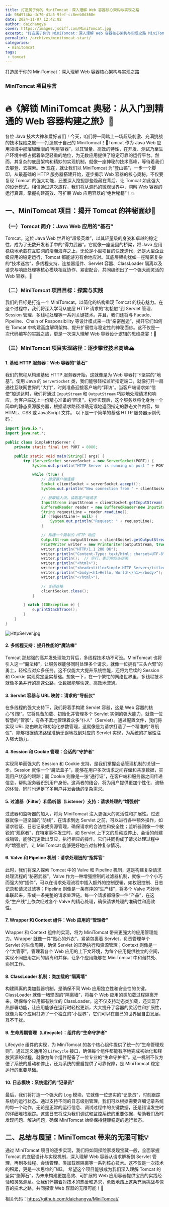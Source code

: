 ```yaml
---
title: 打造属于你的 MiniTomcat：深入理解 Web 容器核心架构与实现之路
id: 98d974ba-dc70-41a5-9fef-cc8eeb0d360e
date: 2024-11-07 12:42:02
author: daichangya
cover: https://images.jsdiff.com/MiniTomcat.jpg
excerpt: "打造属于你的 MiniTomcat：深入理解 Web 容器核心架构与实现之路 MiniTomcat 项目序言 🔥《解锁 MiniTomcat 奥秘：从入门到精通的 Web 容器构建之旅》🚀 各位 Java 技术大神和爱好者们！今天，咱们将一同踏上一场超级刺激、充满挑战的技术探险之旅——打造属于自"
permalink: /archives/minitomcat-start/
categories:
 - minitomcat
tags: 
 - tomcat
---
```


打造属于你的 MiniTomcat：深入理解 Web 容器核心架构与实现之路

### MiniTomcat 项目序言

# 🔥《解锁 MiniTomcat 奥秘：从入门到精通的 Web 容器构建之旅》🚀

各位 Java 技术大神和爱好者们！今天，咱们将一同踏上一场超级刺激、充满挑战的技术探险之旅——打造属于自己的 MiniTomcat！🎯Tomcat 作为 Java Web 应用领域中那璀璨耀眼的“明星容器”，以其轻量、高效的特性，在开发、测试乃至生产环境中都占据着举足轻重的地位，为无数应用提供了稳定可靠的运行平台。然而，其复杂的底层架构和精妙的实现机制，就像一座神秘的技术高峰，等待着我们去攀登、去探索。😎 现在，就让我们以 MiniTomcat 为“登山镐”，一步一个脚印，从最基础的 HTTP 服务器搭建开始，逐步揭示 Web 容器的核心奥秘，不仅要复现 Tomcat 的强大功能，还要深入挖掘那些隐藏在背后、让 Tomcat 如此强大的设计模式。相信通过这次旅程，我们将从源码的微观世界中，洞察 Web 容器的运行真谛，掌握构建高效、可扩展 Web 应用容器的“绝世秘籍”！💥

## 一、MiniTomcat 项目：揭开 Tomcat 的神秘面纱🧐

### （一）Tomcat 简介：Java Web 应用的“基石”

Tomcat，这位 Java Web 世界的“超级英雄”，以其轻量级的身姿和卓越的稳定性，成为了无数开发者手中的“得力武器”。它就像一座坚固的桥梁，将 Java 应用稳稳地承载在互联网的浩瀚海洋之上，无论是小型项目的快速迭代，还是大型企业级应用的稳定运行，Tomcat 都能游刃有余地应对。其底层架构犹如一座精密复杂的“技术迷宫”，多线程支持、连接器组件、Servlet 容器、ClassLoader 隔离以及请求与响应处理等核心模块相互协作、紧密配合，共同编织出了一个强大而灵活的 Web 容器。🌟

### （二）MiniTomcat 项目目标：探索与实践

我们的目标是打造一个 MiniTomcat，以简化的结构重现 Tomcat 的核心魅力。在这个过程中，我们将深入学习从底层 HTTP 请求的“初接触”到 Servlet 管理、Session 管理、多线程处理等一系列关键技术。并且，我们还将与 Facade、Pipeline、Chain of Responsibility 等设计模式来一场“亲密邂逅”，揭开它们如何在 Tomcat 中构建高度解耦架构、提升扩展性与稳定性的神秘面纱。这不仅是一次代码编写的实践之旅，更是一次深入理解 Web 容器设计逻辑的思维盛宴！🎉

### （三）MiniTomcat 项目实现路径：逐步攀登技术高峰🏔

#### 1\. 基础 HTTP 服务器：Web 容器的“基石”

我们的旅程从构建基础 HTTP 服务器开始，这就像是为 Web 容器打下坚实的“地基”。使用 Java 的 `ServerSocket` 类，我们能够轻松监听指定端口，就像打开一扇通往互联网世界的“大门”，时刻准备迎接客户端的“拜访”。当客户端请求如“信使”般送达时，我们将通过 `InputStream` 和 `OutputStream` 巧妙地处理请求和响应，为客户端送上一份精心准备的“回复”。初步实现后，这个服务器将化身为一个简单的静态资源服务器，根据请求路径准确无误地返回指定的静态文件内容，如 HTML、CSS 或 JavaScript 文件。 以下是一个简单的基础 HTTP 服务器示例代码：

```java
import java.io.*;
import java.net.*;

public class SimpleHttpServer {
    private static final int PORT = 8080;

    public static void main(String[] args) {
        try (ServerSocket serverSocket = new ServerSocket(PORT)) {
            System.out.println("HTTP Server is running on port " + PORT);

            while (true) {
                // 接受客户端连接
                Socket clientSocket = serverSocket.accept();
                System.out.println("New connection from " + clientSocket.getInetAddress());

                // 获取输入流，读取客户端请求
                InputStream inputStream = clientSocket.getInputStream();
                BufferedReader reader = new BufferedReader(new InputStreamReader(inputStream));
                String requestLine = reader.readLine();
                if (requestLine!= null) {
                    System.out.println("Request: " + requestLine);
                }

                // 构建一个简单的 HTTP 响应
                OutputStream outputStream = clientSocket.getOutputStream();
                PrintWriter writer = new PrintWriter(outputStream, true);
                writer.println("HTTP/1.1 200 OK");
                writer.println("Content-Type: text/html; charset=UTF-8");
                writer.println();  // 空行，表示响应头结束
                writer.println("<html>");
                writer.println("<head><title>Simple HTTP Server</title></head>");
                writer.println("<body><h1>Hello, World!</h1></body>");
                writer.println("</html>");

                // 关闭连接
                clientSocket.close();
            }

        } catch (IOException e) {
            e.printStackTrace();
        }
    }
}
```

![HttpServer.jpg](https://images.jsdiff.com/HttpServer.jpg)

#### 2\. 多线程支持：提升性能的“魔法棒”

Tomcat 那超强的高并发处理能力背后，多线程技术功不可没。MiniTomcat 也将引入这一“魔法棒”，让服务器能够同时处理多个请求，就像一位拥有“三头六臂”的勇士，轻松应对众多任务。这不仅能大大提升系统性能，还将为后续的 Session 和 Cookie 实现奠定坚实基础。想象一下，在一个繁忙的网络世界里，多线程技术就像多条并行的高速公路，让数据能够快速、高效地流通。

#### 3\. Servlet 容器与 URL 映射：请求的“导航仪”

在多线程的强大支持下，我们将着手构建 Servlet 容器，这是 Web 容器的核心“引擎”。它将具备加载、初始化并管理多个 Servlet 实例的强大能力，就像一位智慧的“管家”，有条不紊地管理着众多“仆人”（Servlet）。通过配置文件，我们将实现 URL 路由映射和初始化参数管理，这就像是为请求打造了一个精准的“导航仪”，能够根据请求路径准确无误地找到对应的 Servlet 实现，为系统的扩展性注入强大动力。

#### 4\. Session 和 Cookie 管理：会话的“守护者”

实现简单而强大的 Session 和 Cookie 支持，是我们掌握会话管理机制的关键一步。Session 就像一个“魔法盒子”，能够在用户多次请求之间存储和共享数据，实现用户状态的跟踪；而 Cookie 则像是一张“通行证”，在客户端和服务器之间传递信息，帮助服务器识别用户身份。这两者的结合，将为用户提供更加个性化、流畅的体验，同时也满足了多用户并发会话的复杂需求。

#### 5\. 过滤器（Filter）和监听器（Listener）支持：请求处理的“增强剂”

过滤器和监听器的加入，将为 MiniTomcat 注入更强大的灵活性和扩展性。过滤器就像一道坚固的“防线”，在请求到达 Servlet 之前，可以进行各种额外操作，如请求验证、日志记录或资源管理，确保请求的合法性和安全性；监听器则像一个敏锐的“观察者”，在特定事件发生时，如 Servlet 上下文的启动或停止、会话的创建或销毁，能够迅速做出反应，执行相应的操作。它们共同构成了请求处理过程中的“增强剂”，让 MiniTomcat 能够更好地应对各种复杂情况。

#### 6\. Valve 和 Pipeline 机制：请求处理链的“指挥官”

此时，我们将深入探索 Tomcat 中的 Valve 和 Pipeline 机制，这是构建复杂请求处理流程的“秘密武器”。Valve 作为一种增强控制的过滤器机制，就像一个个小巧而强大的“插件”，可以在请求处理流程中插入额外的控制逻辑，如权限控制、日志记录和请求过滤等；Pipeline 则像是一条有序的“生产线”，将多个 Valve 巧妙地串联起来，形成一条完整的请求处理链。每一个请求都将像一件“产品”，在这条“生产线”上依次经过各个 Valve 的精心处理，确保请求处理的准确性和高效性。

#### 7\. Wrapper 和 Context 组件：Web 应用的“管理者”

Wrapper 和 Context 组件的实现，将为 MiniTomcat 带来更强大的应用管理能力。Wrapper 就像一件“贴心的外衣”，紧紧包裹着 Servlet，负责管理单个 Servlet 的生命周期，确保 Servlet 的正确执行和资源管理；Context 则像是一个“大管家”，管理着各个 Web 应用的上下文环境，为每个应用提供独立的空间，实现不同应用之间的隔离和并存，让多个应用能够在 MiniTomcat 中和谐共处、协同工作。

#### 8\. ClassLoader 机制：类加载的“隔离墙”

构建隔离的类加载器机制，是确保不同 Web 应用独立性和安全性的关键。ClassLoader 就像一堵坚固的“隔离墙”，将每个 Web 应用的类加载过程隔离开来，确保每个应用都有独立的 ClassLoader。这不仅支持动态类加载，还实现了热部署功能，让应用能够在运行时轻松更新，大大提升了容器的灵活性和扩展性，就像为每个应用打造了一个独立的“小世界”，它们可以在自己的世界里自由发展，互不干扰。

#### 9\. 生命周期管理（Lifecycle）：组件的“生命守护者”

Lifecycle 组件的实现，为 MiniTomcat 的各个核心组件提供了统一的“生命管理规则”。通过定义通用的 `Lifecycle` 接口，确保每个组件都能有序地完成初始化和释放资源的过程，就像为每个组件配备了一位专业的“生命守护者”。这一机制不仅方便了系统的启动和停止，还为系统的重启提供了可靠保障，是 MiniTomcat 稳定运行的重要基础。

#### 10\. 日志模块：系统运行的“记录员”

最后，我们将打造一个强大的 Log 模块，它就像一位忠实的“记录员”，时刻跟踪系统的运行状态。通过支持不同的日志级别管理，我们可以根据需要详细记录系统的每一个动作，无论是正常的运行信息、调试过程中的关键数据，还是错误发生时的详细堆栈跟踪。这些日志将成为我们调试和监控系统的重要依据，帮助我们及时发现问题、解决问题，确保 MiniTomcat 始终保持健康稳定的运行状态。

## 二、总结与展望：MiniTomcat 带来的无限可能💡

通过 MiniTomcat 项目的逐步实现，我们将如同探险家发现宝藏一般，全面掌握 Tomcat 的底层设计与实现机制，深入理解 Web 容器从请求解析到 Servlet 管理，再到多线程、会话管理、类加载器隔离等一系列核心技术。这不仅是一次技术的积累，更是一次思维的飞跃。 希望这个项目能够成为我们深入理解 Tomcat 的坚实“垫脚石”，为未来构建更加高效、可扩展的 Web 应用容器提供宝贵的实践经验和灵感源泉。让我们怀揣着对技术的热爱和追求，勇敢地踏上这条充满挑战与惊喜的技术之路，共同探索 Web 容器的无限可能！🚀

相关代码：https://github.com/daichangya/MiniTomcat/
